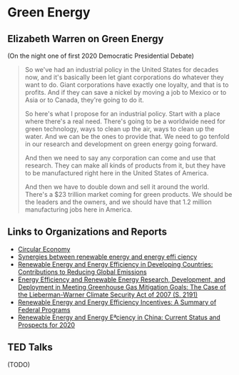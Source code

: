 # Green Energy

## Elizabeth Warren on Green Energy

(On the night one of first 2020 Democratic Presidential Debate)

> So we've had an industrial policy in the United States for decades now, and it's basically been let giant corporations do whatever they want to do. Giant corporations have exactly one loyalty, and that is to profits. And if they can save a nickel by moving a job to Mexico or to Asia or to Canada, they're going to do it.
>
> So here's what I propose for an industrial policy. Start with a place where there's a real need. There's going to be a worldwide need for green technology, ways to clean up the air, ways to clean up the water. And we can be the ones to provide that. We need to go tenfold in our research and development on green energy going forward.
>
> And then we need to say any corporation can come and use that research. They can make all kinds of products from it, but they have to be manufactured right here in the United States of America.
>
> And then we have to double down and sell it around the world. There's a $23 trillion market coming for green products. We should be the leaders and the owners, and we should have that 1.2 million manufacturing jobs here in America.

## Links to Organizations and Reports

- [Circular Economy](https://www.ellenmacarthurfoundation.org)
- [Synergies between renewable energy and energy effi ciency](https://www.irena.org/-/media/Files/IRENA/Agency/Publication/2017/Aug/IRENA_REmap_Synergies_REEE_2017.pdf)
- [Renewable Energy and Energy Efficiency in Developing Countries: Contributions to Reducing Global Emissions](https://wedocs.unep.org/bitstream/handle/20.500.11822/22149/1_Gigaton_Third%20Report_EN.pdf)
- [Energy Efficiency and Renewable Energy Research, Development, and Deployment in Meeting Greenhouse Gas Mitigation Goals: The Case of the Lieberman-Warner Climate Security Act of 2007 (S. 2191)](https://www.nrel.gov/docs/fy10osti/47213.pdf)
- [Renewable Energy and Energy Efficiency Incentives: A Summary of Federal Programs](https://fas.org/sgp/crs/misc/R40913.pdf)
- [Renewable Energy and Energy Eªciency in China: Current Status and Prospects for 2020](http://www.worldwatch.org/system/files/182%20China%20Energy.pdf)

## TED Talks

(TODO)
